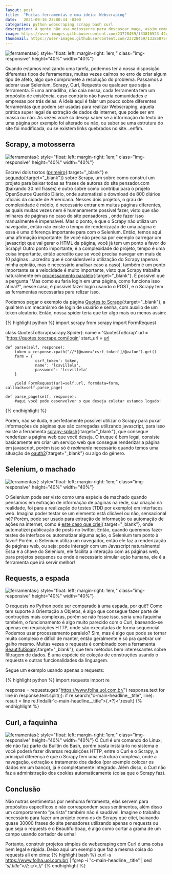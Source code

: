 ```yaml
---
layout: post
title:  "Muitas ferramentas e uma ideia: Webscraping"
date:   2021-09-16 23:00:34 -0300
categories: python webscraping scrapy bash curl
description: A gente não usa motosserra para descascar maça, assim como não usa faca para cortar madeira
image: https://user-images.githubusercontent.com/23728459/133816523-42dc577a-ece7-4bf2-9fa2-160daf8b0334.jpeg
thumbnail: https://user-images.githubusercontent.com/23728459/133858754-3a774605-778e-4d50-889f-cd8e5de263c3.png
---
```



![ferramentas](https://media3.giphy.com/media/3oKIPqsXYcdjcBcXL2/giphy.gif?cid=ecf05e47e5jdeaqfllrxuhgmavywsfhcv7senamswlwipkmw&rid=giphy.gif&ct=g){: style="float: left; margin-right: 1em;" class="img-responsive" height="40%" width="40%"}

Quando estamos realizando uma tarefa, podemos ter à nossa disposição
diferentes tipos de ferramentas, muitas vezes caímos no erro de criar algum
tipo de afeto, algo que compromete a resolução do problema. Passamos a
adorar usar Selenium, Scrapy, Curl, Requests ou qualquer que seja a
ferramenta. É uma armadilha, não caia nessa, cada ferramenta tem um
propósito de existência, caso contrário não haveria comunidades e empresas
por trás delas.
A ideia aqui é falar um pouco sobre diferentes ferramentas que podem ser
usadas para realizar Webscraping, aquela prática super legal de extração
de dados da internet, que pode ser em massa ou não. As vezes você só deseja
saber se a informação do texto de uma página por exemplo foi alterado ou
não, ou saber se uma estrutura do site foi modificada, ou se existem
links quebrados no site...enfim.

<h2>Scrapy, a motosserra</h2>

![ferramentas](https://media2.giphy.com/media/SGV9O1fuh2nf5T8FNW/giphy.gif?cid=ecf05e47sshrwd7onioipplvubrh5rw2jdigtk1myhtyop90&rid=giphy.gif&ct=g){: style="float: left; margin-right: 1em;" class="img-responsive" height="40%" width="40%"}

Escrevi dois textos ([primeiro]{:target="\_blank"} e [segundo]{:target="\_blank"}) sobre Scrapy,
um sobre como construí um projeto para
baixar todas as frases de autores do site pensador.com (baixando 30 mil
frases) e outro sobre como contribuí para o projeto OpenSource Querido
Diário, onde automatizei o download de 800 diários oficiais da cidade de
Americana.
Nesses dois projetos, o grau de complexidade é médio, é necessário entrar
em muitas páginas diferentes, as quais muitas vezes nem é humanamente
possível fazer, visto que são milhares de páginas no caso do site pensadores
, onde fazer isso manualmente é impensável. Mas o ponto, é que o Scrapy não
utiliza um navegador, então não existe o tempo de renderização de uma página
e essa é uma diferença importante para com o Selenium. Então, temos aqui uma
afirmação importante: Se você não precisa por exemplo carregar um javascript
que vai gerar o HTML da página, você já tem um ponto a favor do Scrapy!
Outro ponto importante, é a complexidade do projeto, tempo é uma coisa
importante, então acredito que se você precisa navegar em mais de 10 páginas
...acredito que é considerável a utilização do Scrapy (apenas minha opinião,
mas é necessário analisar caso a caso), também é um ponto importante se
a velocidade é muito importante, visto que Scrapy trabalha naturalmente em
[processamento paralelo]{:target="\_blank"}.
É possível que a pergunta "Mas como eu faria login em uma página, como funciona isso afinal?",
nesse caso, é possível fazer login usando o POST,
e o Scrapy tem as ferramentas necessárias para relizar isso.

Podemos pegar o exemplo da página [Quotes to Scrape]{:target="\_blank"}, a qual
tem um mecanismo de login de usuário e senha, com auxílio de um token aleatório.
Então, nossa spider teria que ter algo mais ou menos assim:

{% highlight python %}
import scrapy
from scrapy import FormRequest

class QuotesToScrap(scrapy.Spider):
    name = 'QuotesToScrap'
    url = 'https://quotes.toscrape.com/login'
    start_url = [url]

    def parse(self, response):
        token = response.xpath("//*[@name='csrf_token']/@value").get()
        form = {
                'csrf_token': token,
                'name': 'lcsvillela',
                'password': 'lcsvillela'
        }

        yield FormRequest(url=self.url, formdata=form, callback=self.parse_page)

    def parse_page(self, response):
        #aqui você pode desenvolver o que deseja coletar estando logado!
{% endhighlight %}

Porém, não se iluda, é perfeitamente possível utilizar o Scrapy para
puxar informações de páginas que são carregadas utilizando javascript,
para isso existe a ferramenta [scrapy-splash]{:target="\_blank"}, que consegue renderizar a
página web que você deseja. O truque é bem legal, consiste basicamente
em criar um serviço web que consegue renderizar a página em javascript, porém isso só é
_realmente_ necessário quando temos uma situação de [oauth2]{:target="\_blank"} ou algo do gênero.


<h2>Selenium, o machado</h2>

![ferramentas](https://media2.giphy.com/media/l2SpUzCleC0Eb7Ow0/giphy.gif?cid=ecf05e47165906jdauj0ti3r5e13a9c47lc7xdzfz2leo8c3&rid=giphy.gif&ct=g){: style="float: left; margin-right: 1em;" class="img-responsive" height="40%" width="40%"}

O Selenium pode ser visto como uma espécie de machado quando pensamos
em extração de informação de páginas na rede, sua criação na realidade, foi
para a realização de testes (TDD por exemplo) em interfaces web. Imagina
poder testar se um elemento está clicável ou não, sensacional né? Porém,
pode ser usado para extração de informação ou automação de ações na internet,
como é [este caso que criei]{:target="\_blank"}, onde automatizei publicação de posts no
twitter. Então, quando queremos fazer testes de interface ou automatizar
alguma ação, o Selenium tem ponto à favor! Porém, o Selenium utiliza um
navegador, então ele faz a renderização de páginas web, ou seja: pode interagir
com um Javascript naturalmente! Essa é a chave do Selenium, ele facilita a interação
com as páginas web, para projetos pequenos ou onde é necessário simular
ação humana, ele é a ferramenta que irá servir melhor!


<h2>Requests, a espada</h2>

![ferramentas](https://media0.giphy.com/media/1hM7SKynfIzqtqXTNR/giphy.gif?cid=ecf05e478bq8uwqt94qw7jm2rxe4ph58y16jc16h0l8o5pjh&rid=giphy.gif&ct=g){: style="float: left; margin-right: 1em;" class="img-responsive" height="40%" width="40%"}


O requests no Python pode ser comparado à uma espada, por quê? Como
tem suporte à Orientação a Objetos, é algo que consegue fazer parte de
contruções mais complexas, porém se não fosse isso, seria uma faquinha
também, o funcionamento é algo muito parecido com o Curl, baseando-se
apenas em requisições HTTP, onde são executadas de forma sequencial.
Podemos usar processamento paralelo? Sim, mas é algo que pode se tornar
muito complexo e difícil de manter, então geralmente é só pra quebrar um
galho mesmo. Muitas vezes o requests é combinado com a ferramenta [BeautifulSoap]{:target="\_blank"},
que tem métodos bem interessantes sobre filtragem de dados. É uma
espécie de coleção de construções usando o requests e outras funcionalidades
da linguagem.

Segue um exemplo usando apenas o requests:

{% highlight python %}
import requests
import re

response = requests.get("https://www.folha.uol.com.br/")
response.text
for line in response.text.split(;):
    if re.search("c-main-headline__title", line):
        result = line
re.findall(r'c-main-headline__title">(.*?)<',result)
{% endhighlight %}

<h2>Curl, a faquinha</h2>


![ferramentas](https://media3.giphy.com/media/XxRfTUFDfNlN6/giphy.gif?cid=ecf05e47o3lm4h8q8ch1yck829gh619h8jo66sm9vmexieqk&rid=giphy.gif&ct=g){: style="float: left; margin-right: 1em;" class="img-responsive" height="40%" width="40%"}
O Curl é um comando do Linux, ele não faz parte da Builtin do Bash, porém
basta instalá-lo no sistema e você poderá fazer diversas requisições HTTP,
entre o Curl e o Scrapy, a principal diferença é que o Scrapy tem uma
estrutura complexa, onde a navegação, extração e tratamento dos dados (por
exemplo colocar os dados em um banco), já é completamente integrado. Além
disso, o Curl não faz a administração dos cookies automaticamente
(coisa que o Scrapy faz).

<h2>Conclusão</h2>

Não nutras sentimentos por nenhuma ferramenta, elas servem para propósitos
específicos e não correspondem seus sentimentos, além disso um comportamento
"purista" também não é saudável. Imagine o trabalho necessário para fazer um projeto
como os do Scrapy que citei, baixando quase 30000 frases do site pensadores utilizando
apenas o requests ou que seja o requests e o BeautifulSoap, é algo como
cortar a grama de um campo usando cortador de unha!

Portanto, construir projetos simples de webscraping com Curl é uma coisa
bem legal e rápida. Deixo aqui um exemplo que faz a mesma coisa do requests ali em cima:
{% highlight bash %}
curl -s https://www.folha.uol.com.br/ | fgrep -i "c-main-headline__title" | sed 's/.*title">//; s/<.*//'
{% endhighlight %}

[BeautifulSoap]: https://beautiful-soup-4.readthedocs.io/en/latest/
[Quotes to Scrape]: https://quotes.toscrape.com/
[primeiro]: https://lcsvillela.github.io/nutrindo-se-da-internet-com-scrapy.html
[segundo]: https://lcsvillela.github.io/querido-diario-monitorando-governo-com-scrapy.html
[este caso que criei]: https://lcsvillela.github.io/publicando-tweet-com-python.html
[JSON]: https://pt.wikipedia.org/wiki/JSON
[Scrapy]: https://pt.wikipedia.org/wiki/Scrapy
[aqui]: https://lcsvillela.github.io/nutrindo-se-da-internet-com-scrapy.html
[spider (aranha)]: https://pt.wikipedia.org/wiki/Rastreador_web
[Americana]: https://pt.wikipedia.org/wiki/Americana
[Querido Diário]: https://queridodiario.ok.org.br/
[Open Knowledge Brasil]: https://ok.org.br/
[nesta colaboração]: https://github.com/okfn-brasil/querido-diario/issues/467
[assim ou assado, ou se é x ou y]: https://www.python.org/community/diversity/
[BeautifulSoap]: https://beautiful-soup-4.readthedocs.io/en/latest/
[Selenium]: https://selenium-python.readthedocs.io/
[vim]: https://pt.wikipedia.org/wiki/Vim
[URL]: https://pt.wikipedia.org/wiki/URL
[scrapy-splash]: https://github.com/scrapy-plugins/scrapy-splash
[processamento paralelo]: https://lcsvillela.github.io/bash-na-velocidade-da-luz.html
[explicação teórica]: https://towardsdatascience.com/web-scraping-with-scrapy-theoretical-understanding-f8639a25d9cd
[xpath]: https://pt.wikipedia.org/wiki/XPath
[vetor (array)]: https://pt.wikipedia.org/wiki/Arranjo_(computa%C3%A7%C3%A3o)
[oauth2]: https://oauth.net/2/
